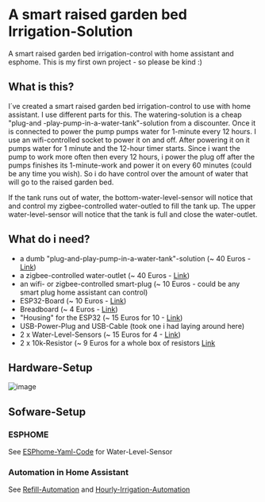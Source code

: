 # A smart raised garden bed Irrigation-Solution
A smart raised garden bed irrigation-control with home assistant and esphome. This is my first own project - so please be kind :)

## What is this?
I´ve created a smart raised garden bed irrigation-control to use with home assistant. I use different parts for this. The watering-solution is a cheap "plug-and -play-pump-in-a-water-tank"-solution from a discounter. Once it is connected to power the pump pumps water for 1-minute every 12 hours. I use an wifi-controlled socket to power it on and off. After powering it on it pumps water for 1 minute and the 12-hour timer starts. Since i want the pump to work more often then every 12 hours, i power the plug off after the pumps finishes its 1-minute-work and power it on every 60 minutes (could be any time you wish). So i do have control over the amount of water that will go to the raised garden bed.

If the tank runs out of water, the bottom-water-level-sensor will notice that and control my zigbee-controlled water-outled to fill the tank up. The upper water-level-sensor will notice that the tank is full and close the water-outlet.

## What do i need?
- a dumb "plug-and-play-pump-in-a-water-tank"-solution (~ 40 Euros - [Link](https://www.ebay.de/itm/204000996870?chn=ps&norover=1&mkevt=1&mkrid=707-134425-41852-0&mkcid=2&itemid=204000996870&targetid=1269408113723&device=c&mktype=pla&googleloc=9043753&poi=&campaignid=10203814920&mkgroupid=119187118461&rlsatarget=pla-1269408113723&abcId=1145991&merchantid=7364532&gclid=CjwKCAjwh-CVBhB8EiwAjFEPGfIB4Qsaj-7PJZuJnQFHyd9olH7OTvuo5YQFUwloD3XU3n5Sv0UOYRoCK90QAvD_BwE))
- a zigbee-controlled water-outlet (~ 40 Euros - [Link](https://www.amazon.de/gp/product/B08M9RWQP6/ref=ppx_yo_dt_b_search_asin_title?ie=UTF8&psc=1))
- an wifi- or zigbee-controlled smart-plug (~ 10 Euros - could be any smart plug home assistant can control)
- ESP32-Board (~ 10 Euros - [Link](https://www.amazon.de/dp/B071P98VTG/ref=twister_B07Z6CSD9K?_encoding=UTF8&psc=1))
- Breadboard (~ 4 Euros - [Link](https://www.amazon.de/gp/product/B07KKJSFM1/ref=ppx_yo_dt_b_search_asin_title?ie=UTF8&th=1))
- "Housing" for the ESP32 (~ 15 Euros for 10 - [Link](https://www.amazon.de/gp/product/B09D3YNZSL/ref=ppx_yo_dt_b_search_asin_title?ie=UTF8&psc=1))
- USB-Power-Plug and USB-Cable (took one i had laying around here)
- 2 x Water-Level-Sensors (~ 15 Euros for 4 - [Link](https://www.amazon.de/gp/product/B09B1KQV7B/ref=ppx_yo_dt_b_asin_title_o07_s00?ie=UTF8&psc=1))
- 2 x 10k-Resistor (~ 9 Euros for a whole box of resistors [Link](https://www.amazon.de/gp/product/B07Q87JZ9G/ref=ppx_yo_dt_b_search_asin_title?ie=UTF8&psc=1)

## Hardware-Setup
![image](https://user-images.githubusercontent.com/29648553/175833356-20f04f1c-4e77-4b29-9e7c-c16920f21035.png)

## Sofware-Setup

### ESPHOME
See [ESPhome-Yaml-Code](https://github.com/guevara777/smart_raised_garden_bed_irrigation/blob/main/esphome_code.yaml) for Water-Level-Sensor

### Automation in Home Assistant
See [Refill-Automation](https://github.com/guevara777/smart_raised_garden_bed_irrigation/blob/main/ha-automation-refill-water-tank) and [Hourly-Irrigation-Automation](https://github.com/guevara777/smart_raised_garden_bed_irrigation/blob/main/ha-houry-irrigation)
